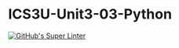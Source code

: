 # ICS3U-Unit3-03-Python

[![GitHub's Super Linter](https://github.com/Joshua-Yeung-2/ICS3U-Unit3-03-Python/workflows/GitHub's%20Super%20Linter/badge.svg)](https://github.com/Joshua-Yeung-2/ICS3U-Unit3-03-Python/actions)
